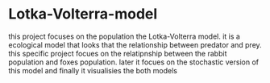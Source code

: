 # Lotka-Volterra-model

this project focuses on the population the Lotka-Volterra model. it is a ecological model that looks that the relationship between predator and prey. this specific project focues on the relatipnship between the rabbit population and foxes population. 
later it focues on the stochastic version of this model
and finally it visualisies the both models
